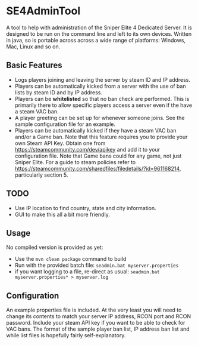 # SE4AdminTool
A tool to help with administration of the Sniper Elite 4 Dedicated Server.
It is designed to be run on the command line and left to its own devices.
Written in java, so is portable across across a wide range of platforms: Windows, Mac, Linux and so on. 

## Basic Features
- Logs players joining and leaving the server by steam ID and IP address.
- Players can be automatically kicked from a server with the use of ban lists by steam ID and by IP address.
- Players can be **whitelisted** so that no ban check are performed. This is primarily there to allow
specific players access a server even if the have a steam VAC ban.
- A player greeting can be set up for whenever someone joins. See the sample configuration file for
an example.
- Players can be automatically kicked if they have a steam VAC ban and/or a Game ban.  Note that this feature requires
you to provide your own Steam API Key. Obtain one from <https://steamcommunity.com/dev/apikey> and
add it to your configuration file.  Note that Game bans could for any game, not just Sniper Elite.
For a guide to steam policies refer to <https://steamcommunity.com/sharedfiles/filedetails/?id=961168214>,
particularly section 5.  

## TODO
- Use IP location to find country, state and city information.
- GUI to make this all a bit more friendly.

## Usage

No compiled version is provided as yet:
- Use the `mvn clean package` command to build
- Run with the provided batch file:   `seadmin.bat myserver.properties`
- if you want logging to a file, re-direct as usual: `seadmin.bat myserver.properties* > myserver.log`

## Configuration

An example properties file is included. At the very least you will need to change its contents to
match your server IP address, RCON port and RCON password. Include your steam API key if you
want to be able to check for VAC bans. The format of the sample player ban list,
IP address ban list and while list files is hopefully fairly self-explanatory.
 